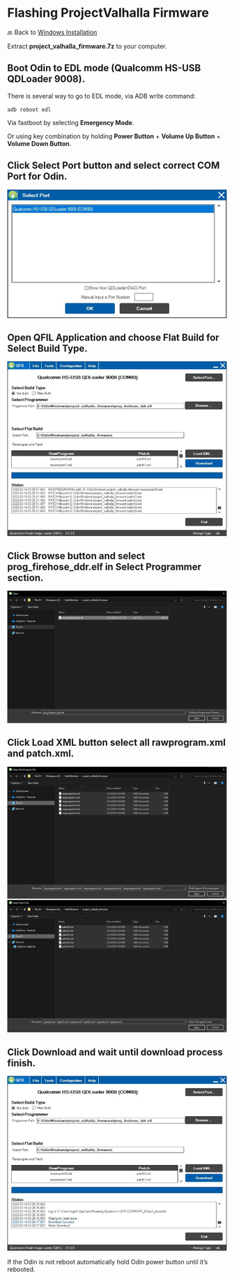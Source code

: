 # Flashing ProjectValhalla Firmware
🔙 Back to [Windows Installation](https://github.com/ProjectValhalla/OdinWindowsGuides/blob/main/pages/WindowsInstallation.md)

Extract **project_valhalla_firmware.7z** to your computer.

## Boot Odin to EDL mode (Qualcomm HS-USB QDLoader 9008).
There is several way to go to EDL mode, via ADB write command:

```
adb reboot edl
```
Via fastboot by selecting **Emergency Mode**.

Or using key combination by holding **Power Button** + **Volume Up Button**  + **Volume Down Button**.

## Click Select Port button and select correct COM Port for Odin.
![QFIL ComPort](/images/qfil_comport.jpg)

## Open QFIL Application and choose Flat Build for Select Build Type.
![QFIL Start](/images/qfil_download_start.jpg)

## Click Browse button and select **prog_firehose_ddr.elf** in Select Programmer section.
![QFIL Firehose](/images/qfil_firehose.jpg)

## Click Load XML button select all **rawprogram.xml** and **patch.xml**.
![QFIL Rawprogram](/images/qfil_rawprogram.jpg)
![QFIL Patch](/images/qfil_patch.jpg)

## Click Download and wait until download process finish.
![QFIL Finish](/images/qfil_download_finish.jpg)


If the Odin is not reboot automatically hold Odin power button until it’s rebooted.